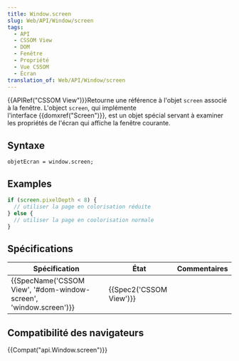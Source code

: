 ```yaml
---
title: Window.screen
slug: Web/API/Window/screen
tags:
  - API
  - CSSOM View
  - DOM
  - Fenêtre
  - Propriété
  - Vue CSSOM
  - Écran
translation_of: Web/API/Window/screen
---
```

{{APIRef("CSSOM View")}}Retourne une référence à l'objet `screen` associé à la fenêtre. L'object `screen`, qui implémente l'interface {{domxref("Screen")}}, est un objet spécial servant à examiner les propriétés de l'écran qui affiche la fenêtre courante.

## Syntaxe

    objetEcran = window.screen;

## Examples

```js
if (screen.pixelDepth < 8) {
  // utiliser la page en colorisation réduite
} else {
  // utiliser la page en coolorisation normale
}
```

## Spécifications

| Spécification                                                                            | État                             | Commentaires |
| ---------------------------------------------------------------------------------------- | -------------------------------- | ------------ |
| {{SpecName('CSSOM View', '#dom-window-screen', 'window.screen')}} | {{Spec2('CSSOM View')}} |              |

## Compatibilité des navigateurs

{{Compat("api.Window.screen")}}
